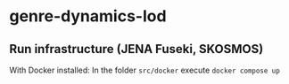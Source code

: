# genre-dynamics-lod

## Run infrastructure (JENA Fuseki, SKOSMOS)

With Docker installed: In the folder `src/docker` execute
`docker compose up`
